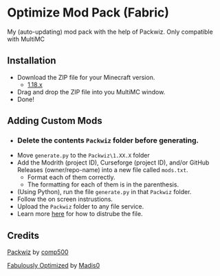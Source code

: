 # Optimize Mod Pack (Fabric)
My (auto-updating) mod pack with the help of Packwiz. Only compatible with MultiMC

## Installation
- Download the ZIP file for your Minecraft version.
  - [1.18.x](../../releases/tag/1.18.x)
- Drag and drop the ZIP file into you MultiMC window.
- Done!
## Adding Custom Mods
- ### Delete the contents `Packwiz` folder before generating.
- Move `generate.py` to the `Packwiz\1.XX.X` folder
- Add the Modrith (project ID), Curseforge (project ID), and/or GitHub Releases (owner/repo-name) into a new file called `mods.txt`. 
  - Format each of them correctly.
  - The formatting for each of them is in the parenthesis.
- (Using Python), run the file `generate.py` in that `Packwiz` folder.
- Follow the on screen instrustions.
- Upload the `Packwiz` folder to any file service.
- Learn more [here](https://packwiz.infra.link/tutorials/getting-started/) for how to distrube the file.
## Credits
[Packwiz](https://github.com/comp500/packwiz) by [comp500](https://github.com/comp500)

[Fabulously Optimized](https://github.com/Fabulously-Optimized/fabulously-optimized) by [Madis0](https://github.com/Madis0/fabulously-optimized)
